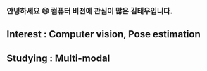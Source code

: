 ### 안녕하세요 😄 컴퓨터 비전에 관심이 많은 김태우입니다.

## Interest : Computer vision, Pose estimation

## Studying : Multi-modal

<!--
**99xtaewoo/99xtaewoo** is a ✨ _special_ ✨ repository because its `README.md` (this file) appears on your GitHub profile.

Here are some ideas to get you started:

- 🔭 I’m currently working on ...
- 🌱 I’m currently learning ...
- 👯 I’m looking to collaborate on ...
- 🤔 I’m looking for help with ...
- 💬 Ask me about ...
- 📫 How to reach me: ...
- 😄 Pronouns: ...
- ⚡ Fun fact: ...
-->
